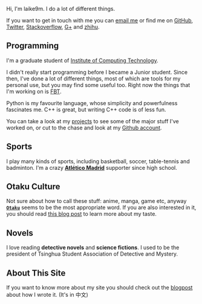 Hi, I'm laike9m. I do a lot of different things.

If you want to get in touch with me you can [email
me](mailto:laike9m@gmail.com) or find me on [GitHub][], [Twitter][], [Stackoverflow][SO], [G+][] and [zhihu][].

[laike9m]: https://www.google.com/#newwindow=1&q=laike9m
[GitHub]: http://github.com/laike9m
[Twitter]: https://twitter.com/laike9m
[SO]: http://stackoverflow.com/users/2142577/laike9m
[G+]: https://plus.google.com/+Yaolaike9mZuo/posts
[zhihu]: http://www.zhihu.com/people/laike9m

Programming
-----------

I'm a graduate student of [Institute of Computing Technology][ICT].

I didn't really start programming before I became a Junior student. Since then, I've done a lot of different things, most of which are tools for my personal use, but you may find some useful too.  Right now the things
that I'm working on is [FBT][].

Python is my favourite language, whose simplicity and powerfulness fascinates me. C++ is great, but writing C++ code is of less fun.

You can take a look at my [projects][PRO] to see some of the major stuff I've
worked on, or cut to the chase and look at my [Github account][Github].

[projects]: /projects/
[ICT]: http://www.ict.ac.cn/
[PRO]: /blog/projects
[FBT]: http://friendsbt.com/

Sports
------

I play many kinds of sports, including basketball, soccer, table-tennis and badminton. I'm a crazy **[Atlético Madrid][ATM]** supporter since high school.

[ATM]: http://en.clubatleticodemadrid.com/

Otaku Culture
-------------

Not sure about how to call these stuff: anime, manga, game etc, anyway **[`Otaku`][otaku]** seems to be the most appropriate word. If you are also interested in it, you should read [this blog post][ta] to learn more about my taste.

[otaku]: http://ladyluckblues.com/
[ta]: /blog/xxx,21

Novels
------

I love reading **detective novels** and **science fictions**. I used to be the 
president of Tsinghua Student Association of Detective and Mystery.

About This Site
-----------

If you want to know more about my site you should check out the [blogpost][blog] about how I wrote it. (It's in 中文)

[blog]: http://www.laike9m.com/blog/permant_link,22/
